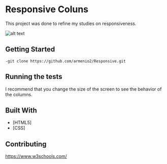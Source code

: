 # Responsive Coluns

This project was done to refine my studies on responsiveness.

![alt text](https://i.imgur.com/gWZf41Z.jpg)

## Getting Started

```
-git clone https://github.com/armenio2/Responsive.git
```

## Running the tests

I recommend that you change the size of the screen to see the behavior of the columns.

## Built With

* [HTML5]
* [CSS]

## Contributing

https://www.w3schools.com/

